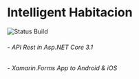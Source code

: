 # Intelligent Habitacion

![Status Build](https://dev.azure.com/welissonarleyvs/IntelligentHabitacion/_apis/build/status/PipelineBuild/IntelligentHabitacion-CI-Develop?branchName=develop)

###### - API Rest in Asp.NET Core 3.1
###### - Xamarin.Forms App to Android & iOS
